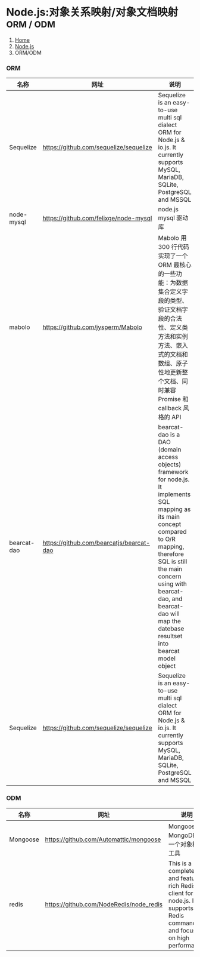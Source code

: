 # Node.js:对象关系映射/对象文档映射 <small>ORM / ODM</small>

<ol class="breadcrumb"><li><a href="/">Home</a></li><li><a href="/server/nodejs/overview.md">Node.js</a></li><li class="active">ORM/ODM</li></ol>

### ORM
|名称|网址|说明|
|------|------|------|
|Sequelize|https://github.com/sequelize/sequelize|Sequelize is an easy-to-use multi sql dialect ORM for Node.js & io.js. It currently supports MySQL, MariaDB, SQLite, PostgreSQL and MSSQL|
|node-mysql|https://github.com/felixge/node-mysql|node.js mysql 驱动库|
|mabolo|https://github.com/jysperm/Mabolo|Mabolo 用 300 行代码实现了一个 ORM 最核心的一些功能：为数据集合定义字段的类型、验证文档字段的合法性、定义类方法和实例方法、嵌入式的文档和数组、原子性地更新整个文档、同时兼容 Promise 和 callback 风格的 API|
|bearcat-dao|https://github.com/bearcatjs/bearcat-dao|bearcat-dao is a DAO (domain access objects) framework for node.js. It implements SQL mapping as its main concept compared to O/R mapping, therefore SQL is still the main concern using with bearcat-dao, and bearcat-dao will map the datebase resultset into bearcat model object|
|Sequelize|https://github.com/sequelize/sequelize|Sequelize is an easy-to-use multi sql dialect ORM for Node.js & io.js. It currently supports MySQL, MariaDB, SQLite, PostgreSQL and MSSQL|

### ODM
|名称|网址|说明|
|------|------|------|
|Mongoose|https://github.com/Automattic/mongoose|Mongoose是MongoDB的一个对象模型工具|
|redis|https://github.com/NodeRedis/node_redis|This is a complete and feature rich Redis client for node.js. It supports all Redis commands and focuses on high performance|


